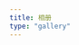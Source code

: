 ```yaml
---
title: 相册
type: "gallery"
---
```

<!--
 * @Author: Weidows
 * @Date: 2020-08-27 11:23:35
 * @LastEditors: Weidows
 * @LastEditTime: 2020-08-27 11:23:48
 * @FilePath: \Weidows\Website\source\tags\gallery.md
-->